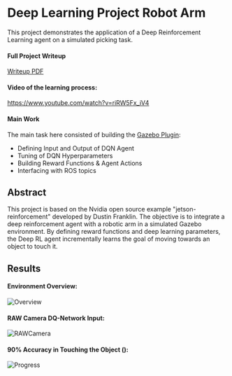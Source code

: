 # Deep Learning Project Robot Arm
This project demonstrates the application of a Deep Reinforcement Learning agent on a simulated picking task.

#### Full Project Writeup
[Writeup PDF](http://pioneerlabs.de/wp-content/uploads/2019/04/DeepRL-Arm-Writeup.pdf)

#### Video of the learning process:
https://www.youtube.com/watch?v=riRW5Fx_iV4

#### Main Work
The main task here consisted of building the [Gazebo Plugin](https://github.com/phil-ludewig/Deep-Learning-Project-Robot-Arm/blob/master/gazebo/ArmPlugin.cpp):
* Defining Input and Output of DQN Agent
* Tuning of DQN Hyperparameters
* Building Reward Functions & Agent Actions
* Interfacing with ROS topics

## Abstract
This project is based on the Nvidia open source example "jetson-reinforcement" developed by Dustin Franklin. The objective is to integrate a deep reinforcement agent with a robotic arm in a simulated Gazebo environment. By defining reward functions and deep learning parameters, the Deep RL agent incrementally learns the goal of moving towards an object to touch it.

## Results
#### Environment Overview:
![Overview](results/Images/Arm.jpg "ALT")

#### RAW Camera DQ-Network Input:
![RAWCamera](results/Images/CameraInput.jpg "ALT")

#### 90% Accuracy in Touching the Object ():
![Progress](results/Images/Task1_TouchAny_BaseLocked_90%.png "ALT")
